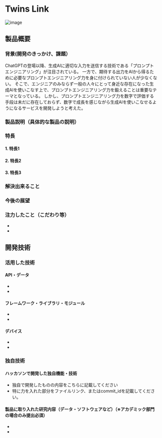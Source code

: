 # Twins Link

![image](https://github.com/jphacks/TK_2309/assets/148039751/68071516-613f-4a8b-8b59-b870ab2c0317)


## 製品概要
### 背景(開発のきっかけ、課題）
ChatGPTの登場以降、生成AIに適切な入力を送信する技術である「プロンプトエンジニアリング」が注目されている。
一方で、期待する出力をAIから得るために必要なプロンプトエンジニアリング力を身に付けられていない人が少なくない。
そこで、エンジニアのみならず一般の人々にとって身近な存在になった生成AIを使いこなす上で、プロンプトエンジニアリング力を鍛えることは重要なテーマとなっている。
しかし、プロンプトエンジニアリング力を数字で評価する手段は未だに存在しておらず、数字で成長を感じながら生成AIを使いこなせるようになるサービスを開発しようと考えた。


### 製品説明（具体的な製品の説明）
### 特長
#### 1. 特長1
#### 2. 特長2
#### 3. 特長3

### 解決出来ること
### 今後の展望
### 注力したこと（こだわり等）
* 
* 

## 開発技術
### 活用した技術
#### API・データ
* 
* 

#### フレームワーク・ライブラリ・モジュール
* 
* 

#### デバイス
* 
* 

### 独自技術
#### ハッカソンで開発した独自機能・技術
* 独自で開発したものの内容をこちらに記載してください
* 特に力を入れた部分をファイルリンク、またはcommit_idを記載してください。

#### 製品に取り入れた研究内容（データ・ソフトウェアなど）（※アカデミック部門の場合のみ提出必須）
* 
* 
